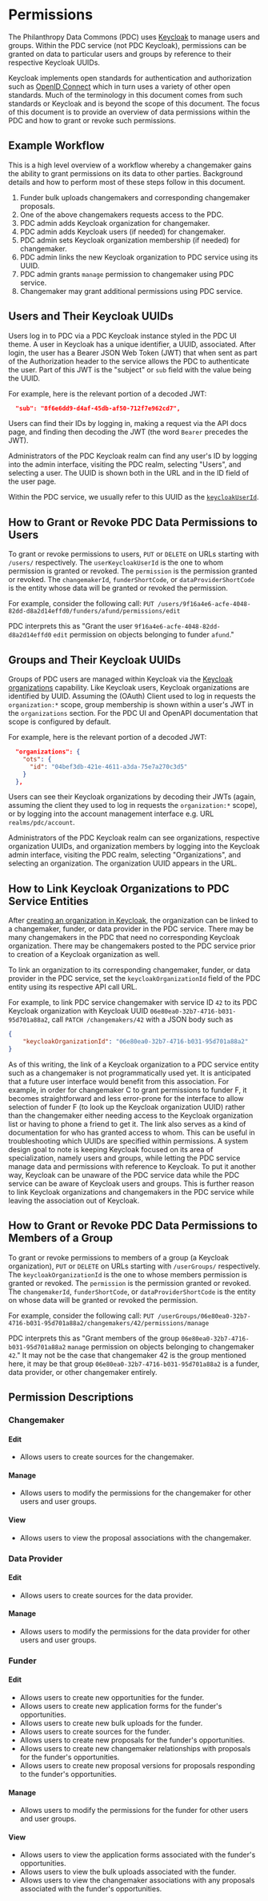 # Permissions

The Philanthropy Data Commons (PDC) uses [Keycloak] to manage users and groups.
Within the PDC service (not PDC Keycloak), permissions can be granted on data to
particular users and groups by reference to their respective Keycloak UUIDs.

Keycloak implements open standards for authentication and authorization such as
[OpenID Connect] which in turn uses a variety of other open standards. Much of
the terminology in this document comes from such standards or Keycloak and is
beyond the scope of this document. The focus of this document is to provide an
overview of data permissions within the PDC and how to grant or revoke such
permissions.

[Keycloak]: https://www.keycloak.org/documentation
[OpenID Connect]: https://openid.net/developers/how-connect-works/

## Example Workflow

This is a high level overview of a workflow whereby a changemaker gains the
ability to grant permissions on its data to other parties. Background details
and how to perform most of these steps follow in this document.

1. Funder bulk uploads changemakers and corresponding changemaker proposals.
2. One of the above changemakers requests access to the PDC.
3. PDC admin adds Keycloak organization for changemaker.
4. PDC admin adds Keycloak users (if needed) for changemaker.
5. PDC admin sets Keycloak organization membership (if needed) for changemaker.
6. PDC admin links the new Keycloak organization to PDC service using its UUID.
7. PDC admin grants `manage` permission to changemaker using PDC service.
8. Changemaker may grant additional permissions using PDC service.

## Users and Their Keycloak UUIDs

Users log in to PDC via a PDC Keycloak instance styled in the PDC UI theme. A
user in Keycloak has a unique identifier, a UUID, associated. After login, the
user has a Bearer JSON Web Token (JWT) that when sent as part of the
Authorization header to the service allows the PDC to authenticate the user.
Part of this JWT is the "subject" or `sub` field with the value being the UUID.

For example, here is the relevant portion of a decoded JWT:

```json
  "sub": "8f6e6dd9-d4af-45db-af50-712f7e962cd7",
```

Users can find their IDs by logging in, making a request via the API docs page,
and finding then decoding the JWT (the word `Bearer` precedes the JWT).

Administrators of the PDC Keycloak realm can find any user's ID by logging into
the admin interface, visiting the PDC realm, selecting "Users", and selecting a
user. The UUID is shown both in the URL and in the ID field of the user page.

Within the PDC service, we usually refer to this UUID as the [`keycloakUserId`].

[`keycloakUserId`]: ../src/types/User.ts#L9

## How to Grant or Revoke PDC Data Permissions to Users

To grant or revoke permissions to users, `PUT` or `DELETE` on URLs starting with
`/users/` respectively. The `userKeycloakUserId` is the one to whom permission
is granted or revoked. The `permission` is the permission granted or revoked.
The `changemakerId`, `funderShortCode`, or `dataProviderShortCode` is the entity
whose data will be granted or revoked the permission.

For example, consider the following call:
`PUT /users/9f16a4e6-acfe-4048-82dd-d8a2d14effd0/funders/afund/permissions/edit`

PDC interprets this as "Grant the user `9f16a4e6-acfe-4048-82dd-d8a2d14effd0`
`edit` permission on objects belonging to funder `afund`."

## Groups and Their Keycloak UUIDs

Groups of PDC users are managed within Keycloak via the [Keycloak organizations]
capability. Like Keycloak users, Keycloak organizations are identified by UUID.
Assuming the (OAuth) Client used to log in requests the `organization:*` scope,
group membership is shown within a user's JWT in the `organizations` section.
For the PDC UI and OpenAPI documentation that scope is configured by default.

For example, here is the relevant portion of a decoded JWT:

```json
  "organizations": {
    "ots": {
      "id": "04bef3db-421e-4611-a3da-75e7a270c3d5"
    }
  },
```

Users can see their Keycloak organizations by decoding their JWTs (again,
assuming the client they used to log in requests the `organization:*` scope), or
by logging into the account management interface e.g. URL `realms/pdc/account`.

Administrators of the PDC Keycloak realm can see organizations, respective
organization UUIDs, and organization members by logging into the Keycloak admin
interface, visiting the PDC realm, selecting "Organizations", and selecting an
organization. The organization UUID appears in the URL.

[Keycloak organizations]: https://www.keycloak.org/docs/26.1.0/server_admin/index.html#_managing_organizations

## How to Link Keycloak Organizations to PDC Service Entities

After [creating an organization in Keycloak], the organization can be linked to
a changemaker, funder, or data provider in the PDC service. There may be many
changemakers in the PDC that need no corresponding Keycloak organization. There
may be changemakers posted to the PDC service prior to creation of a Keycloak
organization as well.

To link an organization to its corresponding changemaker, funder, or data
provider in the PDC service, set the `keycloakOrganizationId` field of the PDC
entity using its respective API call URL.

For example, to link PDC service changemaker with service ID `42` to its PDC
Keycloak organization with Keycloak UUID `06e80ea0-32b7-4716-b031-95d701a88a2`,
call `PATCH /changemakers/42` with a JSON body such as

```json
{
	"keycloakOrganizationId": "06e80ea0-32b7-4716-b031-95d701a88a2"
}
```

As of this writing, the link of a Keycloak organization to a PDC service entity
such as a changemaker is not programmatically used yet. It is anticipated that a
future user interface would benefit from this association. For example, in order
for changemaker C to grant permissions to funder F, it becomes straightforward
and less error-prone for the interface to allow selection of funder F (to look
up the Keycloak organization UUID) rather than the changemaker either needing
access to the Keycloak organization list or having to phone a friend to get it.
The link also serves as a kind of documentation for who has granted access to
whom. This can be useful in troubleshooting which UUIDs are specified within
permissions. A system design goal to note is keeping Keycloak focused on its
area of specialization, namely users and groups, while letting the PDC service
manage data and permissions with reference to Keycloak. To put it another way,
Keycloak can be unaware of the PDC service data while the PDC service can be
aware of Keycloak users and groups. This is further reason to link Keycloak
organizations and changemakers in the PDC service while leaving the association
out of Keycloak.

[creating an organization in Keycloak]: https://www.keycloak.org/docs/26.1.0/server_admin/index.html#creating-an-organization

## How to Grant or Revoke PDC Data Permissions to Members of a Group

To grant or revoke permissions to members of a group (a Keycloak organization),
`PUT` or `DELETE` on URLs starting with `/userGroups/` respectively. The
`keycloakOrganizationId` is the one to whose members permission is granted or
revoked. The `permission` is the permission granted or revoked. The
`changemakerId`, `funderShortCode`, or `dataProviderShortCode` is the entity
on whose data will be granted or revoked the permission.

For example, consider the following call:
`PUT /userGroups/06e80ea0-32b7-4716-b031-95d701a88a2/changemakers/42/permissions/manage`

PDC interprets this as "Grant members of the group
`06e80ea0-32b7-4716-b031-95d701a88a2` `manage` permission on objects belonging
to changemaker `42`." It may not be the case that changemaker 42 is the group
mentioned here, it may be that group `06e80ea0-32b7-4716-b031-95d701a88a2` is a
funder, data provider, or other changemaker entirely.

## Permission Descriptions

### Changemaker

#### Edit

- Allows users to create sources for the changemaker.

#### Manage

- Allows users to modify the permissions for the changemaker for other users and user groups.

#### View

- Allows users to view the proposal associations with the changemaker.

### Data Provider

#### Edit

- Allows users to create sources for the data provider.

#### Manage

- Allows users to modify the permissions for the data provider for other users and user groups.

### Funder

#### Edit

- Allows users to create new opportunities for the funder.
- Allows users to create new application forms for the funder's opportunities.
- Allows users to create new bulk uploads for the funder.
- Allows users to create sources for the funder.
- Allows users to create new proposals for the funder's opportunities.
- Allows users to create new changemaker relationships with proposals for the funder's opportunities.
- Allows users to create new proposal versions for proposals responding to the funder's opportunities.

#### Manage

- Allows users to modify the permissions for the funder for other users and user groups.

#### View

- Allows users to view the application forms associated with the funder's opportunities.
- Allows users to view the bulk uploads associated with the funder.
- Allows users to view the changemaker associations with any proposals associated with the funder's opportunities.
